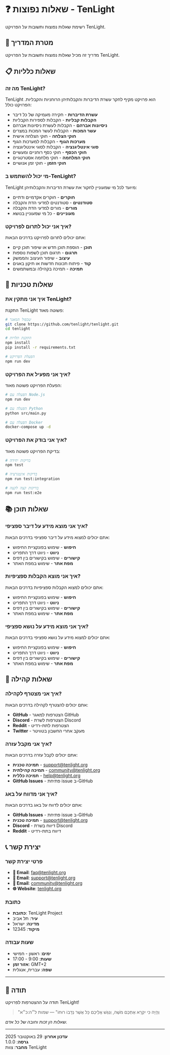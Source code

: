 # ❓ שאלות נפוצות - TenLight

רשימת שאלות נפוצות ותשובות על הפרויקט TenLight.

## 🎯 מטרת המדריך

מדריך זה מכיל שאלות נפוצות ותשובות על הפרויקט TenLight.

## 📋 שאלות כלליות

### מה זה TenLight?

TenLight הוא פרויקט מקיף לחקר עשרת הדיברות והקבלותיהן הרוחניות והקבליות. הפרויקט כולל:

- **עשרת הדיברות** - חקירה מעמיקה של כל דיבר
- **הקבלות קבליות** - הקבלות לספירות הקבליות
- **ניסיונות אברהם** - הקבלות לעשרת ניסיונות אברהם
- **עשר המכות** - הקבלות לעשר המכות במצרים
- **חוקי הצלחה** - חוקי הצלחה אישית
- **מערכות הגוף** - הקבלות למערכות הגוף
- **סוגי אינטליגנציה** - הקבלות לסוגי אינטליגנציה
- **חוקי הכסף** - חוקי כסף רוחניים ומעשיים
- **חוקי המלחמה** - חוקי מלחמה אסטרטגיים
- **חוקי הזמן** - חוקי זמן אנושיים

### מי יכול להשתמש ב-TenLight?

TenLight מיועד לכל מי שמעוניין לחקור את עשרת הדיברות והקבלותיהן:

- **חוקרים** - חוקרים אקדמיים ודתיים
- **סטודנטים** - סטודנטים למדעי הדת והקבלה
- **מורים** - מורים למדעי הדת והקבלה
- **מעוניינים** - כל מי שמעוניין בנושא

### איך אני יכול לתרום לפרויקט?

אתם יכולים לתרום לפרויקט בדרכים הבאות:

- **תוכן** - הוספת תוכן חדש או שיפור תוכן קיים
- **תרגום** - תרגום תוכן לשפות נוספות
- **עיצוב** - שיפור העיצוב והממשק
- **קוד** - פיתוח תכונות חדשות או תיקון באגים
- **תמיכה** - תמיכה בקהילה ובמשתמשים

## 🔧 שאלות טכניות

### איך אני מתקין את TenLight?

התקנת TenLight פשוטה מאוד:

```bash
# שכפול המאגר
git clone https://github.com/tenlight/tenlight.git
cd tenlight

# התקנת תלויות
npm install
pip install -r requirements.txt

# הפעלת הפרויקט
npm run dev
```

### איך אני מפעיל את הפרויקט?

הפעלת הפרויקט פשוטה מאוד:

```bash
# הפעלה עם Node.js
npm run dev

# הפעלה עם Python
python src/main.py

# הפעלה עם Docker
docker-compose up -d
```

### איך אני בודק את הפרויקט?

בדיקת הפרויקט פשוטה מאוד:

```bash
# בדיקות יחידה
npm test

# בדיקות אינטגרציה
npm run test:integration

# בדיקות קצה לקצה
npm run test:e2e
```

## 📚 שאלות תוכן

### איך אני מוצא מידע על דיבר ספציפי?

אתם יכולים למצוא מידע על דיבר ספציפי בדרכים הבאות:

- **חיפוש** - שימוש בפונקציית החיפוש
- **ניווט** - ניווט דרך התפריט
- **קישורים** - שימוש בקישורים בין דפים
- **מפת אתר** - שימוש במפת האתר

### איך אני מוצא הקבלות ספציפיות?

אתם יכולים למצוא הקבלות ספציפיות בדרכים הבאות:

- **חיפוש** - שימוש בפונקציית החיפוש
- **ניווט** - ניווט דרך התפריט
- **קישורים** - שימוש בקישורים בין דפים
- **מפת אתר** - שימוש במפת האתר

### איך אני מוצא מידע על נושא ספציפי?

אתם יכולים למצוא מידע על נושא ספציפי בדרכים הבאות:

- **חיפוש** - שימוש בפונקציית החיפוש
- **ניווט** - ניווט דרך התפריט
- **קישורים** - שימוש בקישורים בין דפים
- **מפת אתר** - שימוש במפת האתר

## 🤝 שאלות קהילה

### איך אני מצטרף לקהילה?

אתם יכולים להצטרף לקהילה בדרכים הבאות:

- **GitHub** - הצטרפות למאגר GitHub
- **Discord** - הצטרפות לשרת Discord
- **Reddit** - הצטרפות לתת-רדיט
- **Twitter** - מעקב אחרי החשבון בטוויטר

### איך אני מקבל עזרה?

אתם יכולים לקבל עזרה בדרכים הבאות:

- **תמיכה טכנית** - [support@tenlight.org](mailto:support@tenlight.org)
- **תמיכה קהילתית** - [community@tenlight.org](mailto:community@tenlight.org)
- **תמיכה כללית** - [help@tenlight.org](mailto:help@tenlight.org)
- **GitHub Issues** - פתיחת issue ב-GitHub

### איך אני מדווח על באג?

אתם יכולים לדווח על באג בדרכים הבאות:

- **GitHub Issues** - פתיחת issue ב-GitHub
- **תמיכה טכנית** - [support@tenlight.org](mailto:support@tenlight.org)
- **Discord** - דיווח בשרת Discord
- **Reddit** - דיווח בתת-רדיט

## 📞 יצירת קשר

### פרטי יצירת קשר

- **📧 Email**: <faq@tenlight.org>
- **📧 Email**: <support@tenlight.org>
- **📧 Email**: <community@tenlight.org>
- **🌐 Website**: [tenlight.org](https://tenlight.org)

### כתובת

- **כתובת**: TenLight Project
- **עיר**: תל אביב
- **מדינה**: ישראל
- **מיקוד**: 12345

### שעות עבודה

- **ימים**: ראשון - חמישי
- **שעות**: 9:00 - 17:00
- **אזור זמן**: GMT+2
- **שפה**: עברית, אנגלית

---

## 🙏 תודה

תודה על ההצטרפות לפרויקט TenLight!

> "וְהָיָה כִּי יִקְרָא אֶתְכֶם מֹשֶׁה, וְנִגַּשׁ אֲלֵיכֶם כָּל אֲשֶׁר נְדָבוֹ רוּחוֹ" — שמות ל״ה:כ״א

*שאלות הן זכות וחובה של כל אדם.*

---

**עדכון אחרון**: 29 באוקטובר 2025  
**גרסה**: 1.0.0  
**מחבר**: צוות TenLight
